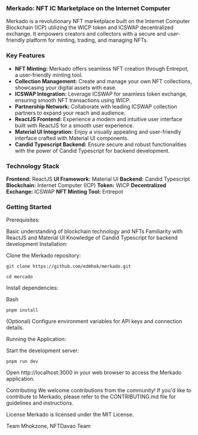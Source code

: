 ### Merkado: NFT IC Marketplace on the Internet Computer

Merkado is a revolutionary NFT marketplace built on the Internet Computer Blockchain (ICP) utilizing the WICP token and ICSWAP decentralized exchange. It empowers creators and collectors with a secure and user-friendly platform for minting, trading, and managing NFTs.

### Key Features

- **NFT Minting:** Merkado offers seamless NFT creation through Entrepot, a user-friendly minting tool.
- **Collection Management:** Create and manage your own NFT collections, showcasing your digital assets with ease.
- **ICSWAP Integration:** Leverage ICSWAP for seamless token exchange, ensuring smooth NFT transactions using WICP.
- **Partnership Network:** Collaborate with leading ICSWAP collection partners to expand your reach and audience.
- **ReactJS Frontend:** Experience a modern and intuitive user interface built with ReactJS for a smooth user experience.
- **Material UI Integration:** Enjoy a visually appealing and user-friendly interface crafted with Material UI components.
- **Candid Typescript Backend:** Ensure secure and robust functionalities with the power of Candid Typescript for backend development.

### Technology Stack

**Frontend:** ReactJS
**UI Framework:** Material UI
**Backend:** Candid Typescript
**Blockchain:** Internet Computer (ICP)
**Token:** WICP
**Decentralized Exchange:** ICSWAP
**NFT Minting Tool:** Entrepot

### Getting Started

Prerequisites:

Basic understanding of blockchain technology and NFTs
Familiarity with ReactJS and Material UI
Knowledge of Candid Typescript for backend development
Installation:

Clone the Merkado repository:

```
git clone https://github.com/edmhok/merkado.git
```

```
cd mercado
```

Install dependencies:

Bash

```
pnpm install
```

(Optional) Configure environment variables for API keys and connection details.

Running the Application:

Start the development server:

```
pnpm run dev
```

Open http://localhost:3000 in your web browser to access the Merkado application.

Contributing
We welcome contributions from the community! If you'd like to contribute to Merkado, please refer to the CONTRIBUTING.md file for guidelines and instructions.

License
Merkado is licensed under the MIT License.

Team
Mhokzone, NFTDavao Team
